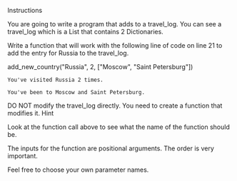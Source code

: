 Instructions

You are going to write a program that adds to a travel_log. You can see a travel_log which is a List that contains 2 Dictionaries.

Write a function that will work with the following line of code on line 21 to add the entry for Russia to the travel_log.

add_new_country("Russia", 2, ["Moscow", "Saint Petersburg"])

    You've visited Russia 2 times.

    You've been to Moscow and Saint Petersburg.

DO NOT modify the travel_log directly. You need to create a function that modifies it.
Hint

Look at the function call above to see what the name of the function should be.

The inputs for the function are positional arguments. The order is very important.

Feel free to choose your own parameter names.